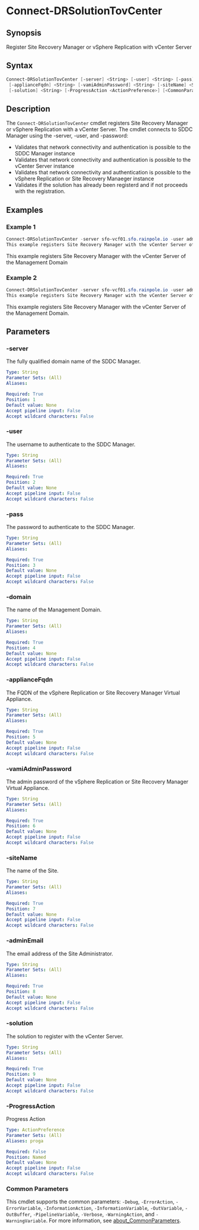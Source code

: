 # Connect-DRSolutionTovCenter

## Synopsis

Register Site Recovery Manager or vSphere Replication with vCenter Server

## Syntax

```powershell
Connect-DRSolutionTovCenter [-server] <String> [-user] <String> [-pass] <String> [-domain] <String>
 [-applianceFqdn] <String> [-vamiAdminPassword] <String> [-siteName] <String> [-adminEmail] <String>
 [-solution] <String> [-ProgressAction <ActionPreference>] [<CommonParameters>]
```

## Description

The `Connect-DRSolutionTovCenter` cmdlet registers Site Recovery Manager or vSphere Replication with a vCenter
Server.
The cmdlet connects to SDDC Manager using the -server, -user, and -password:

- Validates that network connectivity and authentication is possible to the SDDC Manager instance
- Validates that network connectivity and authentication is possible to the vCenter Server instance
- Validates that network connectivity and authentication is possible to the vSphere Replication or Site
Recovery Manaeger instance
- Validates if the solution has already been registerd and if not proceeds with the registration.

## Examples

### Example 1

```powershell
Connect-DRSolutionTovCenter -server sfo-vcf01.sfo.rainpole.io -user administrator@vsphere.local -pass VMw@re1! -domain sfo-m01 -applianceFqdn sfo-m01-srm01.sfo.rainpole.io -vamiAdminPassword VMw@re1! -siteName SFO-M01 -adminEmail "srm-administrator@rainpole.io" -solution SRM 
This example registers Site Recovery Manager with the vCenter Server of the Management Domain
```

This example registers Site Recovery Manager with the vCenter Server of the Management Domain

### Example 2

```powershell
Connect-DRSolutionTovCenter -server sfo-vcf01.sfo.rainpole.io -user administrator@vsphere.local -pass VMw@re1! -domain sfo-m01 -applianceFqdn sfo-m01-vrms01.sfo.rainpole.io -vamiAdminPassword VMw@re1! -siteName SFO-M01 -adminEmail "vrms-administrator@rainpole.io" -solution VRMS 
This example registers Site Recovery Manager with the vCenter Server of the Management Domain
```

This example registers Site Recovery Manager with the vCenter Server of the Management Domain.

## Parameters

### -server

The fully qualified domain name of the SDDC Manager.

```yaml
Type: String
Parameter Sets: (All)
Aliases:

Required: True
Position: 1
Default value: None
Accept pipeline input: False
Accept wildcard characters: False
```

### -user

The username to authenticate to the SDDC Manager.

```yaml
Type: String
Parameter Sets: (All)
Aliases:

Required: True
Position: 2
Default value: None
Accept pipeline input: False
Accept wildcard characters: False
```

### -pass

The password to authenticate to the SDDC Manager.

```yaml
Type: String
Parameter Sets: (All)
Aliases:

Required: True
Position: 3
Default value: None
Accept pipeline input: False
Accept wildcard characters: False
```

### -domain

The name of the Management Domain.

```yaml
Type: String
Parameter Sets: (All)
Aliases:

Required: True
Position: 4
Default value: None
Accept pipeline input: False
Accept wildcard characters: False
```

### -applianceFqdn

The FQDN of the vSphere Replication or Site Recovery Manager Virtual Appliance.

```yaml
Type: String
Parameter Sets: (All)
Aliases:

Required: True
Position: 5
Default value: None
Accept pipeline input: False
Accept wildcard characters: False
```

### -vamiAdminPassword

The admin password of the vSphere Replication or Site Recovery Manager Virtual Appliance.

```yaml
Type: String
Parameter Sets: (All)
Aliases:

Required: True
Position: 6
Default value: None
Accept pipeline input: False
Accept wildcard characters: False
```

### -siteName

The name of the Site.

```yaml
Type: String
Parameter Sets: (All)
Aliases:

Required: True
Position: 7
Default value: None
Accept pipeline input: False
Accept wildcard characters: False
```

### -adminEmail

The email address of the Site Administrator.

```yaml
Type: String
Parameter Sets: (All)
Aliases:

Required: True
Position: 8
Default value: None
Accept pipeline input: False
Accept wildcard characters: False
```

### -solution

The solution to register with the vCenter Server.

```yaml
Type: String
Parameter Sets: (All)
Aliases:

Required: True
Position: 9
Default value: None
Accept pipeline input: False
Accept wildcard characters: False
```

### -ProgressAction

Progress Action

```yaml
Type: ActionPreference
Parameter Sets: (All)
Aliases: proga

Required: False
Position: Named
Default value: None
Accept pipeline input: False
Accept wildcard characters: False
```

### Common Parameters

This cmdlet supports the common parameters: `-Debug`, `-ErrorAction`, `-ErrorVariable`, `-InformationAction`, `-InformationVariable`, `-OutVariable`, `-OutBuffer`, `-PipelineVariable`, `-Verbose`, `-WarningAction`, and `-WarningVariable`. For more information, see [about_CommonParameters](http://go.microsoft.com/fwlink/?LinkID=113216).
